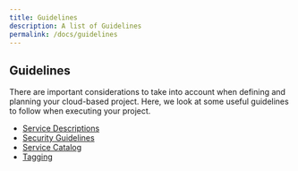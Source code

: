 ```yaml
---
title: Guidelines
description: A list of Guidelines
permalink: /docs/guidelines
---
```


## Guidelines

There are important considerations to take into account when defining and planning your cloud-based project.
Here, we look at some useful guidelines to follow when executing your project.

*  [Service Descriptions](guidelines/description)
*  [Security Guidelines](guidelines/security)
*  [Service Catalog](guidelines/servicecatalog)
*  [Tagging](guidelines/tagging)

[//]: # (This may be the most platform independent comment)
